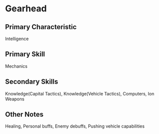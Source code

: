 # Gearhead

## Primary Characteristic
Intelligence

## Primary Skill
Mechanics

## Secondary Skills
Knowledge(Capital Tactics), Knowledge(Vehicle Tactics), Computers, Ion Weapons

## Other Notes
Healing, Personal buffs, Enemy debuffs, Pushing vehicle capabilities
